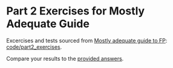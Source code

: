 # Part 2 Exercises for Mostly Adequate Guide

Excercises and tests sourced from [Mostly adequate guide to FP][mag]: [code/part2_exercises](https://github.com/MostlyAdequate/mostly-adequate-guide/tree/master/code/part2_exercises).

Compare your results to the [provided answers](https://github.com/MostlyAdequate/mostly-adequate-guide/tree/master/code/part2_exercises/answers).

[mag]: https://github.com/MostlyAdequate/mostly-adequate-guide
